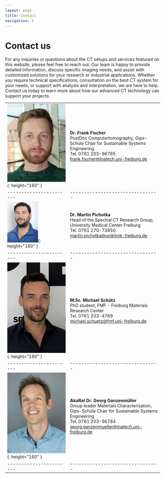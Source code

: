 ```yaml
---
layout: page
title: Contact
navigation: 5
---
```


# Contact us
For any inquiries or questions about the CT setups and services featured on this website, please feel free to reach out. Our team is happy to provide detailed information, discuss specific imaging needs, and assist with customized solutions for your research or industrial applications. Whether you require technical specifications, consultation on the best CT system for your needs, or support with analysis and interpretation, we are here to help. Contact us today to learn more about how our advanced CT technology can support your projects.



|  |  |
|----------------------- |--------------------------------|
| ![Frank](/images/people//07_Frank.jpg){: height="160" } | **Dr. Frank Fischer** <br/> PostDoc Computertomography, Gips-Schüle Chair for Sustainable Systems Engineering <br/>Tel. 0761 203-96785 <br/> frank.fischer@inatech.uni-freiburg.de |
|----------------------- |--------------------------------|
| ![Martin](/images/people/MartinPichotka.jpg){: height="160" } | **Dr. Martin Pichotka** <br/> Head of the Spectral CT Research Group, University Medical Center Freiburg <br/>Tel. 0761 270-73950 <br/> martin.pichotka@uniklinik-freiburg.de |
|----------------------- |--------------------------------|
| ![Michael](/images\people\MichaelSchuetz1.jpg){: height="160" } | **M.Sc. Michael Schütz** <br/> PhD student, FMF - Freiburg Materials Research Center <br/> Tel. 0761 203-4769 <br/> michael.schuetz@fmf.uni-freiburg.de |
|----------------------- |--------------------------------|
| ![Georg](/images/people//03_Georg.jpg){: height="160" } | **AkaRat Dr. Georg Ganzenmüller** <br/> Group leader Materials Characterisation, Gips-Schüle Chair for Sustainable Systems Engineering <br/> Tel. 0761 203-96784 <br/> georg.ganzenmueller@inatech.uni-freiburg.de |
|----------------------- |--------------------------------|





